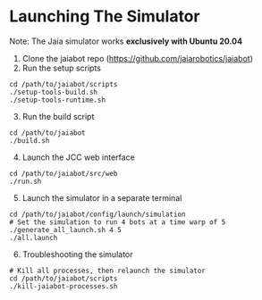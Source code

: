 # Launching The Simulator
Note: The Jaia simulator works __exclusively with Ubuntu 20.04__
1. Clone the jaiabot repo (https://github.com/jaiarobotics/jaiabot)
2. Run the setup scripts
```
cd /path/to/jaiabot/scripts
./setup-tools-build.sh
./setup-tools-runtime.sh
```
3. Run the build script
```
cd /path/to/jaiabot
./build.sh
```
4. Launch the JCC web interface
```
cd /path/to/jaiabot/src/web
./run.sh
```
5. Launch the simulator in a separate terminal
```
cd /path/to/jaiabot/config/launch/simulation
# Set the simulation to run 4 bots at a time warp of 5
./generate_all_launch.sh 4 5
./all.launch
```
6. Troubleshooting the simulator
```
# Kill all processes, then relaunch the simulator
cd /path/to/jaiabot/scripts
./kill-jaiabot-processes.sh
```
